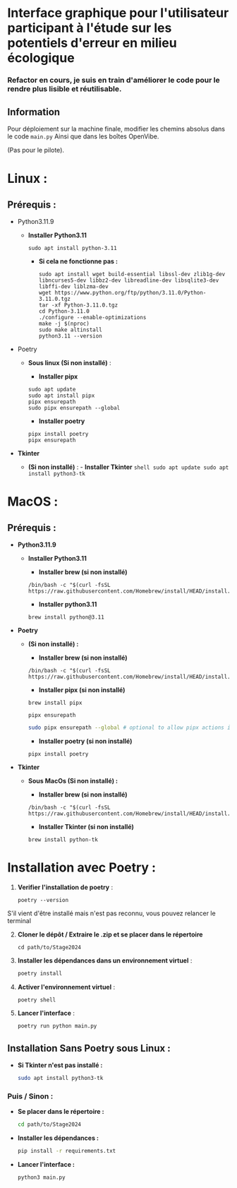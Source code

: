 # Interface graphique pour l'utilisateur participant à l'étude sur les potentiels d'erreur en milieu écologique

### Refactor en cours,  je suis en train d'améliorer le code pour le rendre plus lisible et réutilisable.


## Information

Pour déploiement sur la machine finale, modifier les chemins absolus dans le code `main.py` 
Ainsi que dans les boîtes OpenVibe.

(Pas pour le pilote).


# Linux :

## Prérequis :

- Python3.11.9

    - **Installer Python3.11**
        ```shell
        sudo apt install python-3.11
        ```
    
        - **Si cela ne fonctionne pas :**
        
            ```shell
            sudo apt install wget build-essential libssl-dev zlib1g-dev libncurses5-dev libbz2-dev libreadline-dev libsqlite3-dev libffi-dev liblzma-dev
            wget https://www.python.org/ftp/python/3.11.0/Python-3.11.0.tgz
            tar -xf Python-3.11.0.tgz
            cd Python-3.11.0
            ./configure --enable-optimizations
            make -j $(nproc)
            sudo make altinstall
            python3.11 --version
            ```
- Poetry

    - **Sous linux (Si non installé)** :
        - **Installer pipx**

        ```shell
        sudo apt update
        sudo apt install pipx
        pipx ensurepath
        sudo pipx ensurepath --global
        ```
        - **Installer poetry**
        ```shell
        pipx install poetry
        pipx ensurepath
        ```

- **Tkinter**
  - **(Si non installé)** :
        - **Installer Tkinter**
        ```shell
        sudo apt update
        sudo apt install python3-tk
        ```

# MacOS :

## Prérequis :

- **Python3.11.9**

    - **Installer Python3.11**
        - **Installer brew (si non installé)**

        ```shell
        /bin/bash -c "$(curl -fsSL https://raw.githubusercontent.com/Homebrew/install/HEAD/install.sh)"
        ```

        - **Installer python3.11**

        ```shell
        brew install python@3.11
        ```

- **Poetry**

    - **(Si non installé) :**
    
        - **Installer brew (si non installé)**

        ```shell
        /bin/bash -c "$(curl -fsSL https://raw.githubusercontent.com/Homebrew/install/HEAD/install.sh)"
        ```

        - **Installer pipx (si non installé)**

        ```shell
        brew install pipx
        ```
        ```shell
        pipx ensurepath
        ```
        ```sh
        sudo pipx ensurepath --global # optional to allow pipx actions in global scope. See "Global installation" section below.
        ```
            
        - **Installer poetry (si non installé)**

        ```shell
        pipx install poetry
        ```
- **Tkinter**

    - **Sous MacOs (Si non installé) :**
    
        - **Installer brew (si non installé)**

        ```shell
        /bin/bash -c "$(curl -fsSL https://raw.githubusercontent.com/Homebrew/install/HEAD/install.sh)"
        ```

        - **Installer Tkinter (si non installé)**

        ```shell
        brew install python-tk
        ```

# Installation avec Poetry :


1. **Verifier l'installation de poetry** :

    ```
    poetry --version
    ```

S'il vient d'être installé mais n'est pas reconnu, vous pouvez relancer le terminal 


2. **Cloner le dépôt / Extraire le .zip et se placer dans le répertoire** 

    ```
    cd path/to/Stage2024
    ```



3. **Installer les dépendances dans un environnement virtuel** :

    ```sh
    poetry install
    ```

4. **Activer l'environnement virtuel** :

    ```sh
    poetry shell
    ```

5. **Lancer l'interface** :

    ```sh
    poetry run python main.py
    ```

    
## Installation Sans Poetry sous Linux :

- **Si Tkinter n'est pas installé :**
    
    ```sh
    sudo apt install python3-tk
    ```

### Puis / Sinon :

- **Se placer dans le répertoire :**

    ```sh
    cd path/to/Stage2024
    ```
  
- **Installer les dépendances :**

    ```sh
    pip install -r requirements.txt
    ```

- **Lancer l'interface :**

    ```sh
    python3 main.py
    ```

